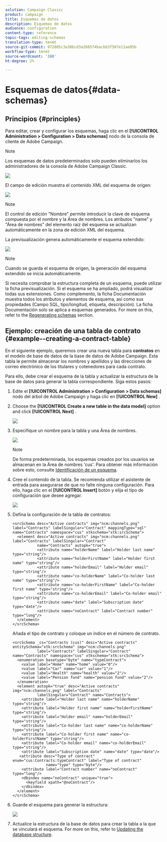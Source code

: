 ```yaml
---
solution: Campaign Classic
product: campaign
title: Esquemas de datos
description: Esquemas de datos
audience: configuration
content-type: reference
topic-tags: editing-schemas
translation-type: tm+mt
source-git-commit: 972885c3a38bcd3a260574bacbb3f507e11ae05b
workflow-type: tm+mt
source-wordcount: '388'
ht-degree: 2%

---
```



# Esquemas de datos{#data-schemas}

## Principios {#principles}

Para editar, crear y configurar los esquemas, haga clic en el **[!UICONTROL Administration > Configuration > Data schemas]** nodo de la consola de cliente de Adobe Campaign.

>[!NOTE]
>
>Los esquemas de datos predeterminados solo pueden eliminarlos los administradores de la consola de Adobe Campaign Classic.

![](assets/d_ncs_integration_schema_navtree.png)

El campo de edición muestra el contenido XML del esquema de origen:

![](assets/d_ncs_integration_schema_edition.png)

>[!NOTE]
>
>El control de edición &quot;Nombre&quot; permite introducir la clave de esquema compuesta por el nombre y la Área de nombres. Los atributos &quot;name&quot; y &quot;Área de nombres&quot; del elemento raíz del esquema se actualizan automáticamente en la zona de edición XML del esquema.

La previsualización genera automáticamente el esquema extendido:

![](assets/d_ncs_integration_schema_edition2.png)

>[!NOTE]
>
>Cuando se guarda el esquema de origen, la generación del esquema extendido se inicia automáticamente.

Si necesita comprobar la estructura completa de un esquema, puede utilizar la ficha previsualización. Si el esquema se ha ampliado, podrá visualizar todas sus extensiones. Como complemento, la ficha Documentación muestra todos los atributos y elementos de esquema, así como sus propiedades (Campo SQL, tipo/longitud, etiqueta, descripción). La ficha Documentación solo se aplica a esquemas generados. For more on this, refer to the [Regenerating schemas](../../configuration/using/regenerating-schemas.md) section.

## Ejemplo: creación de una tabla de contrato {#example--creating-a-contract-table}

En el siguiente ejemplo, queremos crear una nueva tabla para **contratos** en el modelo de base de datos de la base de datos de Adobe Campaign. Esta tabla le permite almacenar los nombres y apellidos y las direcciones de correo electrónico de los titulares y cotenedores para cada contrato.

Para ello, debe crear el esquema de la tabla y actualizar la estructura de la base de datos para generar la tabla correspondiente. Siga estos pasos:

1. Edite el **[!UICONTROL Administration > Configuration > Data schemas]** nodo del árbol de Adobe Campaign y haga clic en **[!UICONTROL New]** .
1. Choose the **[!UICONTROL Create a new table in the data model]** option and click **[!UICONTROL Next]** .

   ![](assets/s_ncs_configuration_create_new_schema.png)

1. Especifique un nombre para la tabla y una Área de nombres.

   ![](assets/s_ncs_configuration_create_new_param.png)

   >[!NOTE]
   >
   >De forma predeterminada, los esquemas creados por los usuarios se almacenan en la Área de nombres &#39;cus&#39;. Para obtener más información sobre esto, consulte [Identificación de un esquema](../../configuration/using/about-schema-reference.md#identification-of-a-schema).

1. Cree el contenido de la tabla. Se recomienda utilizar el asistente de entrada para asegurarse de que no falte ninguna configuración. Para ello, haga clic en el **[!UICONTROL Insert]** botón y elija el tipo de configuración que desee agregar.

   ![](assets/s_ncs_configuration_create_new_content.png)

1. Defina la configuración de la tabla de contratos:

   ```
   <srcSchema desc="Active contracts" img="ncm:channels.png" label="Contracts" labelSingular="Contract" mappingType="sql" name="Contracts" namespace="cus" xtkschema="xtk:srcSchema">
     <element desc="Active contracts" img="ncm:channels.png" label="Contracts" labelSingular="Contract"
              name="Contracts" autopk="true">
              <attribute name="holderName" label="Holder last name" type="string"/>
              <attribute name="holderFirstName" label="Holder first name" type="string"/>
              <attribute name="holderEmail" label="Holder email" type="string"/>
              <attribute name="co-holderName" label="Co-holder last name" type="string"/>           
              <attribute name="co-holderFirstName" label="Co-holder first name" type="string"/>           
              <attribute name="co-holderEmail" label="Co-holder email" type="string"/>    
              <attribute name="date" label="Subscription date" type="date"/>     
              <attribute name="noContract" label="Contract number" type="long"/>  
     </element>
   </srcSchema>
   ```

   Añada el tipo de contrato y coloque un índice en el número de contrato.

   ```
   <srcSchema _cs="Contracts (cus)" desc="Active contracts" entitySchema="xtk:srcSchema" img="ncm:channels.png"
              label="Contracts" labelSingular="Contract" name="Contracts" namespace="cus" xtkschema="xtk:srcSchema">
     <enumeration basetype="byte" name="typeContract">
       <value label="Home" name="home" value="0"/>
       <value label="Car" name="car" value="1"/>
       <value label="Health" name="health" value="2"/>
       <value label="Pension fund" name="pension fund" value="2"/>
     </enumeration>
     <element autopk="true" desc="Active contracts" img="ncm:channels.png" label="Contracts"
              labelSingular="Contract" name="Contracts">
       <attribute label="Holder last name" name="holderName" type="string"/>
       <attribute label="Holder first name" name="holderFirstName" type="string"/>
       <attribute label="Holder email" name="holderEmail" type="string"/>
       <attribute label="Co-holder last name" name="co-holderName" type="string"/>
       <attribute label="Co-holder first name" name="co-holderFirstName" type="string"/>
       <attribute label="Co-holder email" name="co-holderEmail" type="string"/>
       <attribute label="Subscription date" name="date" type="date"/>
      <attribute desc="Type of contract" enum="cus:Contracts:typeContract" label="Type of contract"
                  name="type" type="byte"/>
       <attribute label="Contract number" name="noContract" type="long"/>
       <dbindex name="noContract" unique="true">
         <keyfield xpath="@noContract"/>
       </dbindex>
     </element>
   </srcSchema>
   ```

1. Guarde el esquema para generar la estructura:

   ![](assets/s_ncs_configuration_structure.png)

1. Actualice la estructura de la base de datos para crear la tabla a la que se vinculará el esquema. For more on this, refer to [Updating the database structure](../../configuration/using/updating-the-database-structure.md).

